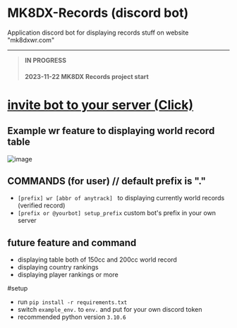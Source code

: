 # MK8DX-Records (discord bot)
Application discord bot for displaying records stuff on website "mk8dxwr.com"

---
>**IN PROGRESS**
>#### 2023-11-22 MK8DX Records project start
>
# [invite bot to your server (Click)](https://discord.com/api/oauth2/authorize?client_id=1176807126618878033&permissions=8&scope=bot)



## Example wr feature to displaying world record table
![image](https://cdn.discordapp.com/attachments/1172493621732327495/1176825238420455444/image.png?ex=657046e9&is=655dd1e9&hm=5fd881919d4a21101a9fdab29aa7768b8ffc2b64af8e892d2f32a53084d7aafd&)


## COMMANDS (for user) // default prefix is "." 
* `[prefix] wr [abbr of anytrack] ` to displaying currently world records (verified record)
* `[prefix or @yourbot] setup_prefix` custom bot's prefix in your own server
  
## future feature and command
* displaying table both of 150cc and 200cc world record
* displaying country rankings
* displaying player rankings
or more

#setup
* run ```pip install -r requirements.txt```
* switch `example_env.` to `env.` and put for your own discord token
* recommended python version `3.10.6`




